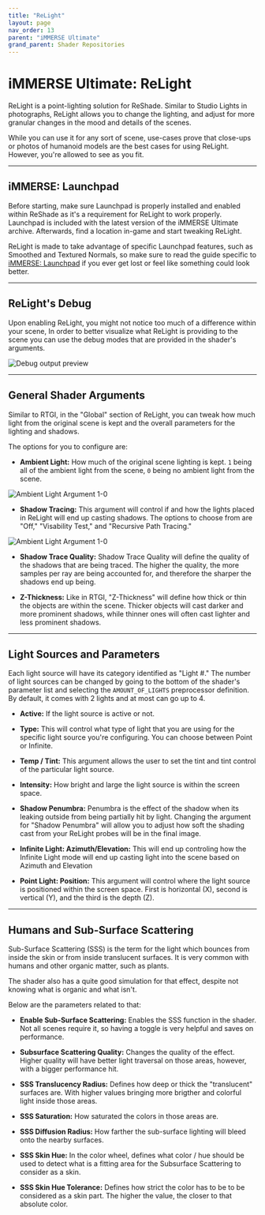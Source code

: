 ```yaml
---
title: "ReLight"
layout: page
nav_order: 13
parent: "iMMERSE Ultimate"
grand_parent: Shader Repositories
---
```


# iMMERSE Ultimate: ReLight

ReLight is a point-lighting solution for ReShade. Similar to Studio Lights in photographs, ReLight allows you to change the lighting, and adjust for more granular changes in the mood and details of the scenes.

While you can use it for any sort of scene, use-cases prove that close-ups or photos of humanoid models are the best cases for using ReLight. However, you're allowed to see as you fit.

---

## iMMERSE: Launchpad
Before starting, make sure Launchpad is properly installed and enabled within ReShade as it's a requirement for ReLight to work properly. Launchpad is included with the latest version of the iMMERSE Ultimate archive. Afterwards, find a location in-game and start tweaking ReLight.

ReLight is made to take advantage of specific Launchpad features, such as Smoothed and Textured Normals, so make sure to read the guide specific to [iMMERSE: Launchpad](https://guides.martysmods.com/docs/shader-repositories/immerse/immerse-launchpad/) if you ever get lost or feel like something could look better.

---

## ReLight's Debug

Upon enabling ReLight, you might not notice too much of a difference within your scene, In order to better visualize what ReLight is providing to the scene you can use the debug modes that are provided in the shader's arguments.

![Debug output preview](../images/relight-debug-output.webp)

---

## General Shader Arguments

Similar to RTGI, in the "Global" section of ReLight, you can tweak how much light from the original scene is kept and the overall parameters for the lighting and shadows.

The options for you to configure are:

* **Ambient Light:** How much of the original scene lighting is kept. `1` being all of the ambient light from the scene, `0` being no ambient light from the scene.

![Ambient Light Argument 1-0](../images/ambient-light-slider.webp)

* **Shadow Tracing:** This argument will control if and how the lights placed in ReLight will end up casting shadows. The options to choose from are "Off," "Visability Test," and "Recursive Path Tracing."

![Ambient Light Argument 1-0](../images/relight-shadow-tracing-type.webp)

* **Shadow Trace Quality:** Shadow Trace Quality will define the quality of the shadows that are being traced. The higher the quality, the more samples per ray are being accounted for, and therefore the sharper the shadows end up being.

* **Z-Thickness:** Like in RTGI, "Z-Thickness" will define how thick or thin the objects are within the scene. Thicker objects will cast darker and more prominent shadows, while thinner ones will often cast lighter and less prominent shadows.

---

## Light Sources and Parameters

Each light source will have its category identified as "Light #." The number of light sources can be changed by going to the bottom of the shader's parameter list and selecting the `AMOUNT_OF_LIGHTS` preprocessor definition. By default, it comes with 2 lights and at most can go up to 4.

* **Active:** If the light source is active or not.

* **Type:** This will control what type of light that you are using for the specific light source you're configuring. You can choose between Point or Infinite.

* **Temp / Tint:** This argument allows the user to set the tint and tint control of the particular light source.

* **Intensity:** How bright and large the light source is within the screen space.

* **Shadow Penumbra:** Penumbra is the effect of the shadow when its leaking outside from being partially hit by light. Changing the argument for "Shadow Penumbra" will allow you to adjust how soft the shading cast from your ReLight probes will be in the final image.

* **Infinite Light: Azimuth/Elevation:** This will end up controling how the Infinite Light mode will end up casting light into the scene based on Azimuth and Elevation

* **Point Light: Position:** This argument will control where the light source is positioned within the screen space. First is horizontal (X), second is vertical (Y), and the third is the depth (Z).

---

## Humans and Sub-Surface Scattering

Sub-Surface Scattering (SSS) is the term for the light which bounces from inside the skin or from inside translucent surfaces. It is very common with humans and other organic matter, such as plants.

The shader also has a quite good simulation for that effect, despite not knowing what is organic and what isn't.

Below are the parameters related to that:

* **Enable Sub-Surface Scattering:** Enables the SSS function in the shader. Not all scenes require it, so having a toggle is very helpful and saves on performance.

* **Subsurface Scattering Quality:** Changes the quality of the effect. Higher quality will have better light traversal on those areas, however, with a bigger performance hit.

* **SSS Translucency Radius:** Defines how deep or thick the "translucent" surfaces are. With higher values bringing more brigther and colorful light inside those areas.

* **SSS Saturation:** How saturated the colors in those areas are.

* **SSS Diffusion Radius:** How farther the sub-surface lighting will bleed onto the nearby surfaces.

* **SSS Skin Hue:** In the color wheel, defines what color / hue should be used to detect what is a fitting area for the Subsurface Scattering to consider as a skin.

* **SSS Skin Hue Tolerance:** Defines how strict the color has to be to be considered as a skin part. The higher the value, the closer to that absolute color.